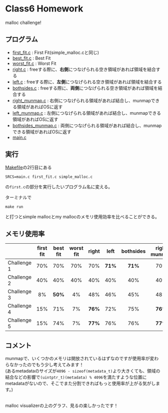 # Class6 Homework
malloc challenge!

## プログラム
- [first_fit.c](https://github.com/koomin-1122/STEP/blob/main/class6/first_fit.c) : First Fit(simple_malloc.cと同じ)
- [best_fit.c](https://github.com/koomin-1122/STEP/blob/main/class6/best_fit.c) : Best Fit
- [worst_fit.c](https://github.com/koomin-1122/STEP/blob/main/class6/worst_fit.c) : Worst Fit
- [right.c](https://github.com/koomin-1122/STEP/blob/main/class6/right.c) : freeする際に、**右側**につなげられる空き領域があれば領域を結合する
- [left.c](https://github.com/koomin-1122/STEP/blob/main/class6/left.c) : freeする際に、**左側**につなげられる空き領域があれば領域を結合する
- [bothsides.c](https://github.com/koomin-1122/STEP/blob/main/class6/bothsides.c) : freeする際に、**両側**につなげられる空き領域があれば領域を結合する
- [right_munmap.c](https://github.com/koomin-1122/STEP/blob/main/class6/right_munmap.c) : 右側につなげられる領域があれば結合し、munmapできる領域があればOSに返す
- [left_munmap.c](https://github.com/koomin-1122/STEP/blob/main/class6/left_munmap.c) : 左側につなげられる領域があれば結合し、munmapできる領域があればOSに返す
- [bothsides_munmap.c](https://github.com/koomin-1122/STEP/blob/main/class6/bothsides_munmap.c) : 両側につなげられる領域があれば結合し、munmapできる領域があればOSに返す
- [main.c](https://github.com/koomin-1122/STEP/blob/main/class6/main.c) 


## 実行
[Makefile](https://github.com/koomin-1122/STEP/blob/main/class6/Makefile)の2行目にある
```
SRCS=main.c first_fit.c simple_malloc.c
```
の`first.c`の部分を実行したいプログラム名に変える。<br>

ターミナルで
```
make run
```
と打つとsimple mallocとmy mallocのメモリ使用効率を比べることができる。
<br>


## メモリ使用率
|        | first fit | best fit | worst fit | right | left | bothsides | right<br>munmap | left<br>munmap | bothsides<br>munmap |
| -------| :-------: | :-------:| :-------: | :---: | :--: |  :-------: | :-------: | :-------: | :-------: |
| Challenge 1 |70%|70%|70%|70%|**71%**|**71%**|70%|**71%**|**71%**|
| Challenge 2 |40%|40%|40%|40%|40%|40%|40%|40%|40%|
| Challenge 3 |8%|**50%**|4% |48%| 46%|45%|48%|46%|45%|
| Challenge 4 |15%|71%|7% |**76%**|72%|75%|**76%**|72%|75%|
| Challenge 5 |15% |74%|7%|**77%**|76%|76%|**77%**|76%|76%|


## コメント
munmapで、いくつかのメモリは開放されているはずなのですが使用率が変わらなかったのでもう少し考えてみます！<br>
(あるmetadataのサイズが`4096 - sizeof(metadata_t)`より大きくても、領域の結合などの影響で`(uintptr_t)(metadata) % 4096`を満たすような位置にmetadataがないので、そこでまた分割できればもっと使用率が上がる気がします。)<br><br>

malloc visualizerの上のグラフ、見るの楽しかったです！


